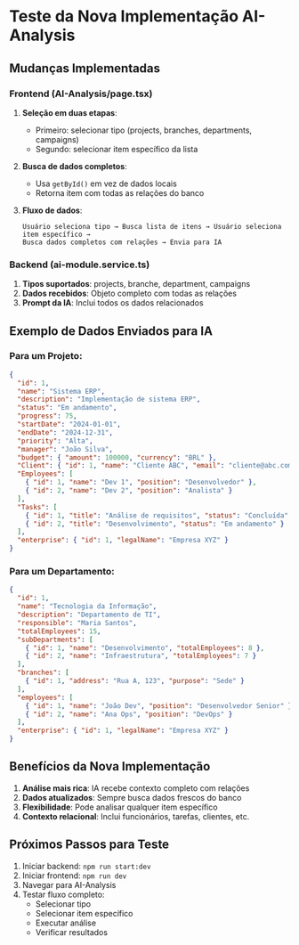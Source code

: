 # Teste da Nova Implementação AI-Analysis

## Mudanças Implementadas

### Frontend (AI-Analysis/page.tsx)
1. **Seleção em duas etapas**: 
   - Primeiro: selecionar tipo (projects, branches, departments, campaigns)
   - Segundo: selecionar item específico da lista

2. **Busca de dados completos**:
   - Usa `getById()` em vez de dados locais
   - Retorna item com todas as relações do banco

3. **Fluxo de dados**:
   ```
   Usuário seleciona tipo → Busca lista de itens → Usuário seleciona item específico → 
   Busca dados completos com relações → Envia para IA
   ```

### Backend (ai-module.service.ts)
1. **Tipos suportados**: projects, branche, department, campaigns
2. **Dados recebidos**: Objeto completo com todas as relações
3. **Prompt da IA**: Inclui todos os dados relacionados

## Exemplo de Dados Enviados para IA

### Para um Projeto:
```json
{
  "id": 1,
  "name": "Sistema ERP",
  "description": "Implementação de sistema ERP",
  "status": "Em andamento",
  "progress": 75,
  "startDate": "2024-01-01",
  "endDate": "2024-12-31",
  "priority": "Alta",
  "manager": "João Silva",
  "budget": { "amount": 100000, "currency": "BRL" },
  "Client": { "id": 1, "name": "Cliente ABC", "email": "cliente@abc.com" },
  "Employees": [
    { "id": 1, "name": "Dev 1", "position": "Desenvolvedor" },
    { "id": 2, "name": "Dev 2", "position": "Analista" }
  ],
  "Tasks": [
    { "id": 1, "title": "Análise de requisitos", "status": "Concluída" },
    { "id": 2, "title": "Desenvolvimento", "status": "Em andamento" }
  ],
  "enterprise": { "id": 1, "legalName": "Empresa XYZ" }
}
```

### Para um Departamento:
```json
{
  "id": 1,
  "name": "Tecnologia da Informação",
  "description": "Departamento de TI",
  "responsible": "Maria Santos",
  "totalEmployees": 15,
  "subDepartments": [
    { "id": 1, "name": "Desenvolvimento", "totalEmployees": 8 },
    { "id": 2, "name": "Infraestrutura", "totalEmployees": 7 }
  ],
  "branches": [
    { "id": 1, "address": "Rua A, 123", "purpose": "Sede" }
  ],
  "employees": [
    { "id": 1, "name": "João Dev", "position": "Desenvolvedor Senior" },
    { "id": 2, "name": "Ana Ops", "position": "DevOps" }
  ],
  "enterprise": { "id": 1, "legalName": "Empresa XYZ" }
}
```

## Benefícios da Nova Implementação

1. **Análise mais rica**: IA recebe contexto completo com relações
2. **Dados atualizados**: Sempre busca dados frescos do banco
3. **Flexibilidade**: Pode analisar qualquer item específico
4. **Contexto relacional**: Inclui funcionários, tarefas, clientes, etc.

## Próximos Passos para Teste

1. Iniciar backend: `npm run start:dev`
2. Iniciar frontend: `npm run dev`
3. Navegar para AI-Analysis
4. Testar fluxo completo:
   - Selecionar tipo
   - Selecionar item específico
   - Executar análise
   - Verificar resultados